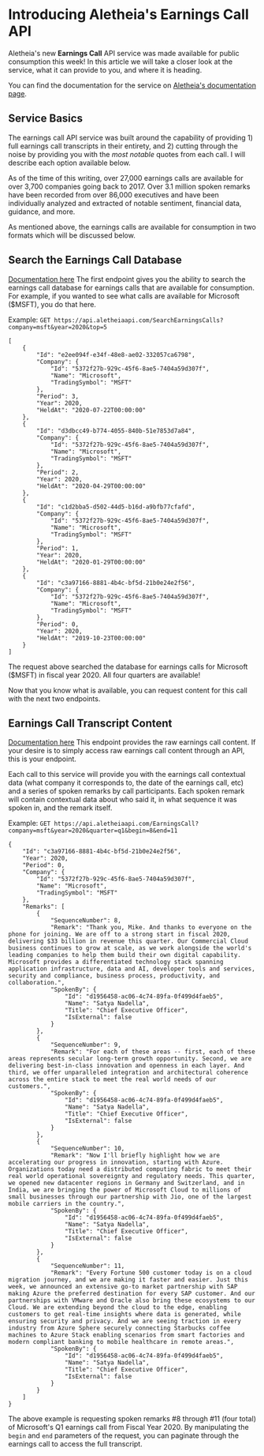 # Introducing Aletheia's Earnings Call API
Aletheia's new **Earnings Call** API service was made available for public consumption this week! In this article we will take a closer look at the service, what it can provide to you, and where it is heading.

You can find the documentation for the service on [Aletheia's documentation page](https://aletheiaapi.com/docs).

## Service Basics
The earnings call API service was built around the capability of providing 1) full earnings call transcripts in their entirety, and 2) cutting through the noise by providing you with the *most notable* quotes from each call. I will describe each option available below.

As of the time of this writing, over 27,000 earnings calls are available for over 3,700 companies going back to 2017. Over 3.1 million spoken remarks have been recorded from over 86,000 executives and have been individually analyzed and extracted of notable sentiment, financial data, guidance, and more.

As mentioned above, the earnings calls are available for consumption in two formats which will be discussed below.

## Search the Earnings Call Database
[Documentation here](https://aletheiaapi.com/docs/#search-earnings-calls)
The first endpoint gives you the ability to search the earnings call database for earnings calls that are available for consumption. For example, if you wanted to see what calls are available for Microsoft ($MSFT), you do that here.

Example: `GET https://api.aletheiaapi.com/SearchEarningsCalls?company=msft&year=2020&top=5`

```
[
    {
        "Id": "e2ee094f-e34f-48e8-ae02-332057ca6798",
        "Company": {
            "Id": "5372f27b-929c-45f6-8ae5-7404a59d307f",
            "Name": "Microsoft",
            "TradingSymbol": "MSFT"
        },
        "Period": 3,
        "Year": 2020,
        "HeldAt": "2020-07-22T00:00:00"
    },
    {
        "Id": "d3dbcc49-b774-4055-840b-51e7853d7a84",
        "Company": {
            "Id": "5372f27b-929c-45f6-8ae5-7404a59d307f",
            "Name": "Microsoft",
            "TradingSymbol": "MSFT"
        },
        "Period": 2,
        "Year": 2020,
        "HeldAt": "2020-04-29T00:00:00"
    },
    {
        "Id": "c1d2bba5-d502-44d5-b16d-a9bfb77cfafd",
        "Company": {
            "Id": "5372f27b-929c-45f6-8ae5-7404a59d307f",
            "Name": "Microsoft",
            "TradingSymbol": "MSFT"
        },
        "Period": 1,
        "Year": 2020,
        "HeldAt": "2020-01-29T00:00:00"
    },
    {
        "Id": "c3a97166-8881-4b4c-bf5d-21b0e24e2f56",
        "Company": {
            "Id": "5372f27b-929c-45f6-8ae5-7404a59d307f",
            "Name": "Microsoft",
            "TradingSymbol": "MSFT"
        },
        "Period": 0,
        "Year": 2020,
        "HeldAt": "2019-10-23T00:00:00"
    }
]
```

The request above searched the database for earnings calls for Microsoft ($MSFT) in fiscal year 2020. All four quarters are available!

Now that you know what is available, you can request content for this call with the next two endpoints.

## Earnings Call Transcript Content
[Documentation here](https://aletheiaapi.com/docs/#earnings-call)
This endpoint provides the raw earnings call content. If your desire is to simply access raw earnings call content through an API, this is your endpoint.

Each call to this service will provide you with the earnings call contextual data (what company it corresponds to, the date of the earnings call, etc) and a series of spoken remarks by call participants. Each spoken remark will contain contextual data about who said it, in what sequence it was spoken in, and the remark itself.

Example: `GET https://api.aletheiaapi.com/EarningsCall?company=msft&year=2020&quarter=q1&begin=8&end=11`

```
{
    "Id": "c3a97166-8881-4b4c-bf5d-21b0e24e2f56",
    "Year": 2020,
    "Period": 0,
    "Company": {
        "Id": "5372f27b-929c-45f6-8ae5-7404a59d307f",
        "Name": "Microsoft",
        "TradingSymbol": "MSFT"
    },
    "Remarks": [
        {
            "SequenceNumber": 8,
            "Remark": "Thank you, Mike. And thanks to everyone on the phone for joining. We are off to a strong start in fiscal 2020, delivering $33 billion in revenue this quarter. Our Commercial Cloud business continues to grow at scale, as we work alongside the world's leading companies to help them build their own digital capability. Microsoft provides a differentiated technology stack spanning application infrastructure, data and AI, developer tools and services, security and compliance, business process, productivity, and collaboration.",
            "SpokenBy": {
                "Id": "d1956458-ac06-4c74-89fa-0f499d4faeb5",
                "Name": "Satya Nadella",
                "Title": "Chief Executive Officer",
                "IsExternal": false
            }
        },
        {
            "SequenceNumber": 9,
            "Remark": "For each of these areas -- first, each of these areas represents secular long-term growth opportunity. Second, we are delivering best-in-class innovation and openness in each layer. And third, we offer unparalleled integration and architectural coherence across the entire stack to meet the real world needs of our customers.",
            "SpokenBy": {
                "Id": "d1956458-ac06-4c74-89fa-0f499d4faeb5",
                "Name": "Satya Nadella",
                "Title": "Chief Executive Officer",
                "IsExternal": false
            }
        },
        {
            "SequenceNumber": 10,
            "Remark": "Now I'll briefly highlight how we are accelerating our progress in innovation, starting with Azure. Organizations today need a distributed computing fabric to meet their real world operational sovereignty and regulatory needs. This quarter, we opened new datacenter regions in Germany and Switzerland, and in India, we are bringing the power of Microsoft Cloud to millions of small businesses through our partnership with Jio, one of the largest mobile carriers in the country.",
            "SpokenBy": {
                "Id": "d1956458-ac06-4c74-89fa-0f499d4faeb5",
                "Name": "Satya Nadella",
                "Title": "Chief Executive Officer",
                "IsExternal": false
            }
        },
        {
            "SequenceNumber": 11,
            "Remark": "Every Fortune 500 customer today is on a cloud migration journey, and we are making it faster and easier. Just this week, we announced an extensive go-to market partnership with SAP making Azure the preferred destination for every SAP customer. And our partnerships with VMware and Oracle also bring these ecosystems to our Cloud. We are extending beyond the cloud to the edge, enabling customers to get real-time insights where data is generated, while ensuring security and privacy. And we are seeing traction in every industry from Azure Sphere securely connecting Starbucks coffee machines to Azure Stack enabling scenarios from smart factories and modern compliant banking to mobile healthcare in remote areas.",
            "SpokenBy": {
                "Id": "d1956458-ac06-4c74-89fa-0f499d4faeb5",
                "Name": "Satya Nadella",
                "Title": "Chief Executive Officer",
                "IsExternal": false
            }
        }
    ]
}
```

The above example is requesting spoken remarks #8 through #11 (four total) of Microsoft's Q1 earnings call from Fiscal Year 2020. By manipulating the `begin` and `end` parameters of the request, you can paginate through the earnings call to access the full transcript.